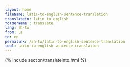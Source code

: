 ```yaml
---
layout: home
fileName: latin-to-english-sentence-translation
translatein: latin_to_english
folderName : translate
lang: zh-tw
from: la
to: en
permalink: /zh-tw/latin-to-english-sentence-translation
tool: latin-to-english-sentence-translation
---
```

{% include section/translateinto.html %}